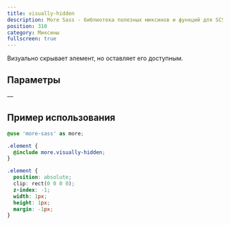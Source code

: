 ```yaml
---
title: visually-hidden
description: More Sass - библиотека полезных миксинов и функций для SCSS.
position: 310
category: Миксины
fullscreen: true
---
```


Визуально скрывает элемент, но оставляет его доступным.

## Параметры

—

## Пример использования

<code-group>

  <code-block label="SCSS" active>

  ```scss
  @use 'more-sass' as more;

  .element {
  	@include more.visually-hidden;
  }
  ```

  </code-block>

  <code-block label="Результат">

  ```css
  .element {
  	position: absolute;
  	clip: rect(0 0 0 0);
  	z-index: -1;
  	width: 1px;
  	height: 1px;
  	margin: -1px;
  }
  ```

  </code-block>

</code-group>
